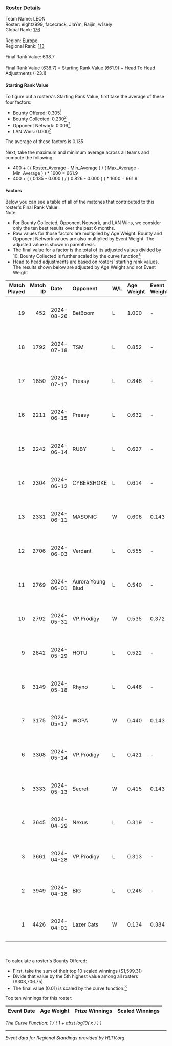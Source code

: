 ### Roster Details<br />
Team Name: LEON<br />
Roster: eightz999, facecrack, JIaYm, Raijin, w1sely<br />
Global Rank: [176](../../standings_global_2024_09_08.md)<br />
<br />
Region: [Europe]( ../../standings_europe_2024_09_08.md)<br />
Regional Rank: [113]( ../../standings_europe_2024_09_08.md)<br />
<br />
Final Rank Value:  638.7<br />
<br />
Final Rank Value (638.7) = Starting Rank Value (661.9) + Head To Head Adjustments (-23.1)<br />

#### Starting Rank Value<br />
To figure out a rosters's Starting Rank Value, first take the average of these four factors:<br />
- Bounty Offered: 0.305[<sup>1</sup>](#table2)
- Bounty Collected: 0.230[<sup>2</sup>](#table1)
- Opponent Network: 0.006[<sup>2</sup>](#table1)
- LAN Wins: 0.000[<sup>2</sup>](#table1)

The average of these factors is 0.135<br />
<br />
Next, take the maximum and minimum average across all teams and compute the following:<br />
- 400 + ( ( Roster_Average - Min_Average ) / ( Max_Average - Min_Average ) ) * 1600 = 661.9
- 400 + ( ( 0.135 - 0.000 ) / ( 0.826 - 0.000 ) ) * 1600 = 661.9


#### Factors<br />
Below you can see a table of all of the matches that contributed to this roster's Final Rank Value.<br />
Note:<br />

- For Bounty Collected, Opponent Network, and LAN Wins, we consider only the ten best results over the past 6 months.
- Raw values for those factors are multiplied by Age Weight. Bounty and Opponent Network values are also multiplied by Event Weight. The adjusted value is shown in parenthesis.
- The final value for a factor is the total of its adjusted values divided by 10. Bounty Collected is further scaled by the curve function[<sup>3</sup>](#curveFunction)
- Head to head adjustments are based on rosters' starting rank values. The results shown below are adjusted by Age Weight and not Event Weight
<span id="table1"></span><br />


| Match Played | Match ID | Date       | Opponent          | W/L | Age Weight | Event Weight | Bounty Collected | Opponent Network | LAN Wins  | H2H Adj. | Roster                                      |
| -: | -: | :- | :- | :- | :- | :- | :- | :- | :- | -: | :- |
|           19 |      452 | 2024-08-26 | BetBoom           | L   | 1.000      | -            | -                | -                | -         |    -0.85 | eightz999, facecrack, JIaYm, Raijin, w1sely |
|           18 |     1792 | 2024-07-18 | TSM               | L   | 0.852      | -            | -                | -                | -         |    -2.33 | eightz999, facecrack, JIaYm, Raijin, w1sely |
|           17 |     1850 | 2024-07-17 | Preasy            | L   | 0.846      | -            | -                | -                | -         |   -10.48 | eightz999, facecrack, JIaYm, Raijin, w1sely |
|           16 |     2211 | 2024-06-15 | Preasy            | L   | 0.632      | -            | -                | -                | -         |    -7.93 | eightz999, facecrack, JIaYm, Raijin, w1sely |
|           15 |     2242 | 2024-06-14 | RUBY              | L   | 0.627      | -            | -                | -                | -         |    -4.77 | eightz999, facecrack, JIaYm, Raijin, w1sely |
|           14 |     2304 | 2024-06-12 | CYBERSHOKE        | L   | 0.614      | -            | -                | -                | -         |    -3.77 | eightz999, facecrack, JIaYm, Raijin, w1sely |
|           13 |     2331 | 2024-06-11 | MASONIC           | W   | 0.606      | 0.143        | 0.005 (0.000)    | 0.046 (0.004)    | 0 (0.000) |    10.17 | eightz999, facecrack, JIaYm, Raijin, w1sely |
|           12 |     2706 | 2024-06-03 | Verdant           | L   | 0.555      | -            | -                | -                | -         |    -4.42 | eightz999, facecrack, JIaYm, Raijin, w1sely |
|           11 |     2769 | 2024-06-01 | Aurora Young Blud | L   | 0.540      | -            | -                | -                | -         |    -3.66 | eightz999, facecrack, JIaYm, Raijin, w1sely |
|           10 |     2792 | 2024-05-31 | VP.Prodigy        | W   | 0.535      | 0.372        | 0.020 (0.004)    | 0.245 (0.049)    | 0 (0.000) |    12.83 | eightz999, facecrack, JIaYm, Raijin, w1sely |
|            9 |     2842 | 2024-05-29 | HOTU              | L   | 0.522      | -            | -                | -                | -         |    -6.38 | eightz999, facecrack, JIaYm, Raijin, w1sely |
|            8 |     3149 | 2024-05-18 | Rhyno             | L   | 0.446      | -            | -                | -                | -         |    -3.27 | eightz999, facecrack, JIaYm, Raijin, w1sely |
|            7 |     3175 | 2024-05-17 | WOPA              | W   | 0.440      | 0.143        | 0.001 (0.000)    | 0.119 (0.007)    | 0 (0.000) |     6.57 | eightz999, facecrack, JIaYm, Raijin, w1sely |
|            6 |     3308 | 2024-05-14 | VP.Prodigy        | L   | 0.421      | -            | -                | -                | -         |    -3.79 | eightz999, facecrack, JIaYm, Raijin, w1sely |
|            5 |     3333 | 2024-05-13 | Secret            | W   | 0.415      | 0.143        | 0.000 (0.000)    | 0.024 (0.001)    | 0 (0.000) |     4.04 | eightz999, facecrack, JIaYm, Raijin, w1sely |
|            4 |     3645 | 2024-04-29 | Nexus             | L   | 0.319      | -            | -                | -                | -         |    -3.17 | eightz999, facecrack, JIaYm, Raijin, w1sely |
|            3 |     3661 | 2024-04-28 | VP.Prodigy        | L   | 0.313      | -            | -                | -                | -         |    -2.90 | eightz999, facecrack, JIaYm, Raijin, w1sely |
|            2 |     3949 | 2024-04-18 | BIG               | L   | 0.246      | -            | -                | -                | -         |    -0.38 | eightz999, facecrack, JIaYm, Raijin, w1sely |
|            1 |     4426 | 2024-04-01 | Lazer Cats        | W   | 0.134      | 0.384        | 0.002 (0.000)    | 0.000 (0.000)    | 0 (0.000) |     1.35 | eightz999, facecrack, JIaYm, Raijin, w1sely |

<br />
<span id="table2"></span><br />
To calculate a roster's Bounty Offered:<br />

- First, take the sum of their top 10 scaled winnings ($1,599.31)
- Divide that value by the 5th highest value among all rosters ($303,706.75)
- The final value (0.01) is scaled by the curve function.[<sup>3</sup>](#curveFunction)

Top ten winnings for this roster:<br />

| Event Date | Age Weight | Prize Winnings | Scaled Winnings |
| :- | -: | :- | :- |


<span id="curveFunction"></span>_The Curve Function: 1 / ( 1 + abs( log10( x ) ) )_<br />

---
_Event data for Regional Standings provided by HLTV.org_<br />
